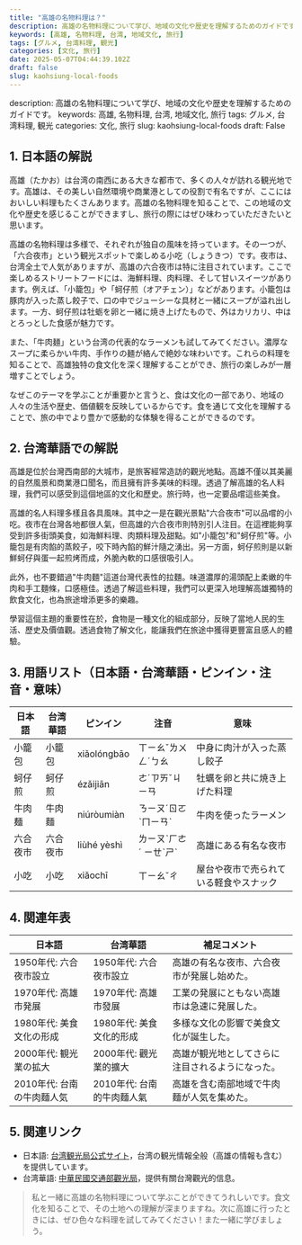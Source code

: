 ```yaml
---
title: "高雄の名物料理は？"
description: 高雄の名物料理について学び、地域の文化や歴史を理解するためのガイドです。
keywords: [高雄, 名物料理, 台湾, 地域文化, 旅行]
tags: [グルメ, 台湾料理, 観光]
categories: [文化, 旅行]
date: 2025-05-07T04:44:39.102Z
draft: false
slug: kaohsiung-local-foods
---
```


description: 高雄の名物料理について学び、地域の文化や歴史を理解するためのガイドです。
keywords: 高雄, 名物料理, 台湾, 地域文化, 旅行
tags: グルメ, 台湾料理, 観光
categories: 文化, 旅行
slug: kaohsiung-local-foods
draft: False

## 1. 日本語の解説

高雄（たかお）は台湾の南西にある大きな都市で、多くの人々が訪れる観光地です。高雄は、その美しい自然環境や商業港としての役割で有名ですが、ここにはおいしい料理もたくさんあります。高雄の名物料理を知ることで、この地域の文化や歴史を感じることができますし、旅行の際にはぜひ味わっていただきたいと思います。

高雄の名物料理は多様で、それぞれが独自の風味を持っています。その一つが、「六合夜市」という観光スポットで楽しめる小吃（しょうきつ）です。夜市は、台湾全土で人気がありますが、高雄の六合夜市は特に注目されています。ここで楽しめるストリートフードには、海鮮料理、肉料理、そして甘いスイーツがあります。例えば、「小籠包」や「蚵仔煎（オアチェン）」などがあります。小籠包は豚肉が入った蒸し餃子で、口の中でジューシーな具材と一緒にスープが溢れ出します。一方、蚵仔煎は牡蛎を卵と一緒に焼き上げたもので、外はカリカリ、中はとろっとした食感が魅力です。

また、「牛肉麺」という台湾の代表的なラーメンも試してみてください。濃厚なスープに柔らかい牛肉、手作りの麺が絡んで絶妙な味わいです。これらの料理を知ることで、高雄独特の食文化を深く理解することができ、旅行の楽しみが一層増すことでしょう。

なぜこのテーマを学ぶことが重要かと言うと、食は文化の一部であり、地域の人々の生活や歴史、価値観を反映しているからです。食を通じて文化を理解することで、旅の中でより豊かで感動的な体験を得ることができるのです。

## 2. 台湾華語での解説  

高雄是位於台灣西南部的大城市，是旅客經常造訪的觀光地點。高雄不僅以其美麗的自然風景和商業港口聞名，而且擁有許多美味的料理。透過了解高雄的名人料理，我們可以感受到這個地區的文化和歷史。旅行時，也一定要品嚐這些美食。

高雄的名人料理多樣且各具風味。其中之一是在觀光景點"六合夜市"可以品嚐的小吃。夜市在台灣各地都很人氣，但高雄的六合夜市則特別引人注目。在這裡能夠享受到許多街頭美食，如海鮮料理、肉類料理及甜點。如"小籠包"和"蚵仔煎"等。小籠包是有肉餡的蒸餃子，咬下時內餡的鮮汁隨之湧出。另一方面，蚵仔煎則是以新鮮蚵仔與蛋一起煎烤而成，外脆內軟的口感很吸引人。

此外，也不要錯過"牛肉麵"這道台灣代表性的拉麵。味道濃厚的湯頭配上柔嫩的牛肉和手工麵條，口感極佳。透過了解這些料理，我們可以更深入地理解高雄獨特的飲食文化，也為旅途增添更多的樂趣。

學習這個主題的重要性在於，食物是一種文化的組成部分，反映了當地人民的生活、歷史及價值觀。透過食物了解文化，能讓我們在旅途中獲得更豐富且感人的體驗。

## 3. 用語リスト（日本語・台湾華語・ピンイン・注音・意味）

| 日本語    | 台湾華語   | ピンイン     | 注音      | 意味                                           |
|-----------|------------|-------------|----------|------------------------------------------------|
| 小籠包    | 小籠包     | xiǎolóngbāo | ㄒㄧㄠˇㄌㄨㄥˊㄅㄠ   | 中身に肉汁が入った蒸し餃子                       |
| 蚵仔煎   | 蚵仔煎     | ézǎijiān   | ㄜˊㄗㄞˇㄐㄧㄢ   | 牡蠣を卵と共に焼き上げた料理                     |
| 牛肉麺    | 牛肉麵     | niúròumiàn | ㄋㄧㄡˊㄖㄛˋㄇㄧㄢˋ | 牛肉を使ったラーメン                             |
| 六合夜市  | 六合夜市   | liùhé yèshì | ㄌㄧㄡˋㄏㄜˊ ㄧㄝˋㄕˋ | 高雄にある有名な夜市                             |
| 小吃      | 小吃        | xiǎochī    | ㄒㄧㄠˇㄔ       | 屋台や夜市で売られている軽食やスナック             |

## 4. 関連年表

| 日本語                      | 台湾華語                   | 補足コメント                         |
|-----------------------------|---------------------------|------------------------------------|
| 1950年代: 六合夜市設立      | 1950年代: 六合夜市設立     | 高雄の有名な夜市、六合夜市が発展し始めた。     |
| 1970年代: 高雄市発展        | 1970年代: 高雄市發展       | 工業の発展にともない高雄市は急速に発展した。     |
| 1980年代: 美食文化の形成    | 1980年代: 美食文化的形成   | 多様な文化の影響で美食文化が誕生した。         |
| 2000年代: 観光業の拡大      | 2000年代: 觀光業的擴大     | 高雄が観光地としてさらに注目されるようになった。|
| 2010年代: 台南の牛肉麵人気 | 2010年代: 台南的牛肉麵人氣 | 高雄を含む南部地域で牛肉麵が人気を集めた。       |

## 5. 関連リンク

- 日本語: [台湾観光局公式サイト](https://jp.taiwan.net.tw/)，台湾の観光情報全般（高雄の情報も含む）を提供しています。
- 台湾華語: [中華民國交通部觀光局](https://www.taiwan.net.tw)，提供有關台灣觀光的信息。

>私と一緒に高雄の名物料理について学ぶことができてうれしいです。食文化を知ることで、その土地への理解が深まりますね。次に高雄に行ったときには、ぜひ色々な料理を試してみてください！また一緒に学びましょう。